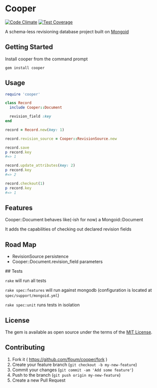 # Cooper

[![Code Climate](https://codeclimate.com/github/floum/cooper/badges/gpa.svg)](https://codeclimate.com/github/floum/cooper) [![Test Coverage](https://codeclimate.com/github/floum/cooper/badges/coverage.svg)](https://codeclimate.com/github/floum/cooper/coverage)

A schema-less revisioning database project built on [Mongoid](https://github.com/mongodb/mongoid)

## Getting Started

Install cooper from the command prompt

  `gem install cooper`

## Usage

```ruby
require 'cooper'

class Record
  include Cooper::Document

  revision_field :key
end

record = Record.new(key: 1)

record.revision_source = Cooper::RevisionSource.new

record.save
p record.key
#=> 1

record.update_attributes(key: 2)
p record.key
#=> 2

record.checkout(1)
p record.key
#=> 1
```
    
## Features

Cooper::Document behaves like(-ish for now) a Mongoid::Document

It adds the capabilities of checking out declared revision fields

## Road Map

* RevisionSource persistence
* Cooper::Document.revision_field parameters

## Tests

`rake` will run all tests

`rake spec:features` will run against mongodb (configuration is located at `spec/support/mongoid.yml`)

`rake spec:unit` runs tests in isolation

## License

The gem is available as open source under the terms of the [MIT License](http://opensource.org/licenses/MIT).

## Contributing

1. Fork it ( https://github.com/floum/cooper/fork )
2. Create your feature branch (`git checkout -b my-new-feature`)
3. Commit your changes (`git commit -am 'Add some feature'`)
4. Push to the branch (`git push origin my-new-feature`)
5. Create a new Pull Request
